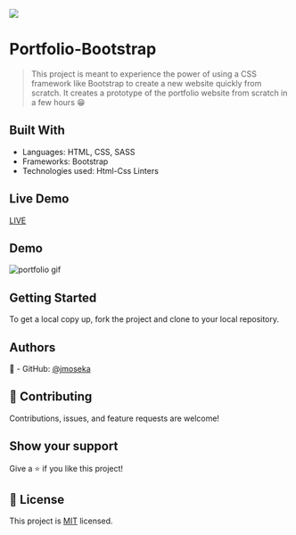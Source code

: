![](https://img.shields.io/badge/Microverse-blueviolet)

# Portfolio-Bootstrap

> This project is meant to experience the power of using a CSS framework like Bootstrap to create a new website quickly from scratch. It creates a prototype of the portfolio website from scratch in a few hours 😁

## Built With

- Languages: HTML, CSS, SASS
- Frameworks: Bootstrap
- Technologies used: Html-Css Linters

## Live Demo

[LIVE](https://jmoseka.github.io/Portfolio-Bootstrap/)

## Demo

<img src="images/demo-project.gif" alt="portfolio gif">

## Getting Started

To get a local copy up, fork the project and clone to your local repository.

## Authors

👤 - GitHub: [@jmoseka](https://github.com/jmoseka)

## 🤝 Contributing

Contributions, issues, and feature requests are welcome!

## Show your support

Give a ⭐️ if you like this project!

## 📝 License

This project is [MIT](./MIT.md) licensed.
